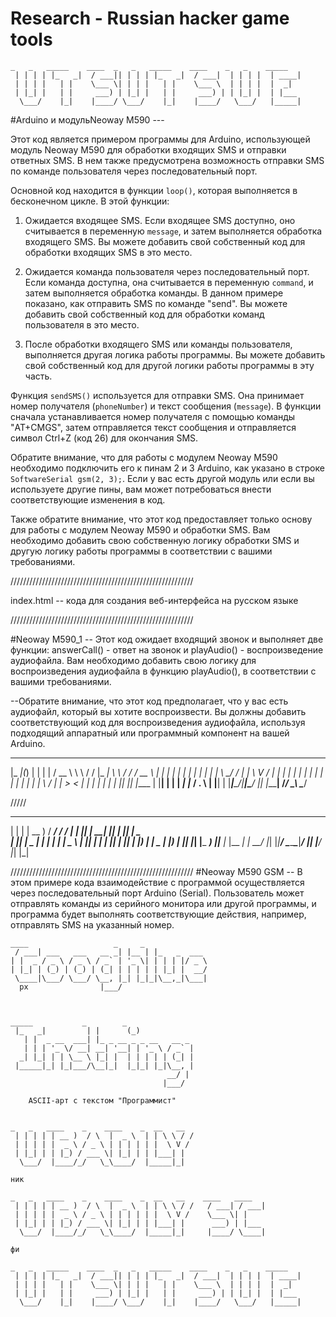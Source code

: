 # Research - Russian hacker game tools

```
_   _   _____    ____  _   _   _____    ____    _   _    _____ 
 | | | | |_   _|  / ___|| | | | |_   _|  / ___|  | | | |  | ____|
 | | | |   | |    \___ \| | | |   | |    \___ \  | | | |  |  _|  
 | |_| |   | |     ___) | |_| |   | |     ___) | | |_| |  | |___ 
  \___/    |_|    |____/ \___/    |_|    |____/   \___/   |_____|
```

#Arduino и модульNeoway M590 ---

Этот код является примером программы для Arduino, использующей модуль Neoway M590 для обработки входящих SMS и отправки ответных SMS. В нем также предусмотрена возможность отправки SMS по команде пользователя через последовательный порт.

Основной код находится в функции `loop()`, которая выполняется в бесконечном цикле. В этой функции:

1. Ожидается входящее SMS. Если входящее SMS доступно, оно считывается в переменную `message`, и затем выполняется обработка входящего SMS. Вы можете добавить свой собственный код для обработки входящих SMS в это место.

2. Ожидается команда пользователя через последовательный порт. Если команда доступна, она считывается в переменную `command`, и затем выполняется обработка команды. В данном примере показано, как отправить SMS по команде "send". Вы можете добавить свой собственный код для обработки команд пользователя в это место.

3. После обработки входящего SMS или команды пользователя, выполняется другая логика работы программы. Вы можете добавить свой собственный код для другой логики работы программы в эту часть.

Функция `sendSMS()` используется для отправки SMS. Она принимает номер получателя (`phoneNumber`) и текст сообщения (`message`). В функции сначала устанавливается номер получателя с помощью команды "AT+CMGS", затем отправляется текст сообщения и отправляется символ Ctrl+Z (код 26) для окончания SMS.

Обратите внимание, что для работы с модулем Neoway M590 необходимо подключить его к пинам 2 и 3 Arduino, как указано в строке `SoftwareSerial gsm(2, 3);`. Если у вас есть другой модуль или если вы используете другие пины, вам может потребоваться внести соответствующие изменения в код.

Также обратите внимание, что этот код предоставляет только основу для работы с модулем Neoway M590 и обработки SMS. Вам необходимо добавить свою собственную логику обработки SMS и другую логику работы программы в соответствии с вашими требованиями.

//////////////////////////////////////////////////////////


index.html --  кода для создания веб-интерфейса на русском языке

//////////////////////////////////////////////////////////


#Neoway M590_1 
-- Этот код ожидает входящий звонок и выполняет две функции: answerCall() - ответ на звонок и playAudio() - воспроизведение аудиофайла. Вам необходимо добавить свою логику для воспроизведения аудиофайла в функцию playAudio(), в соответствии с вашими требованиями.

--Обратите внимание, что этот код предполагает, что у вас есть аудиофайл, который вы хотите воспроизвести. Вы должны добавить соответствующий код для воспроизведения аудиофайла, используя подходящий аппаратный или программный компонент на вашей Arduino.


_____  _     _   _        ____   __     __  _____  __   __  ____  
 |_   _|(_)   | | | |      / __ \  \ \   / / |_   _| \ \ / / / __ \ 
   | |  | |   | | | |     | |  | |  \ \_/ /    | |    \ V / | |  | |
   | |  | |   | | | |     | |  | |   \   /     | |     > <  | |  | |
  _| |_ | |___| |_| |____ | |__| |    | |     _| |_   / . \ | |__| |
 |_____|______\___/|______|\____/     |_|    |_____| /_/ \_\ \____/




/////

_   _ ____   ____ ____ ____ ____   _  _ ____ _  _ _  _ _ ___ 
 | | | | __ ) / ___/ ___/ ___/ ___| | || |  __| || | || |  _ \
 | |_| |  _ \| |  | |  | |   \___ \ | || | |_ | || | || | |_) |
 |  _  | |_) | |__| |__| |___ ___) ||__   _|__ \|__   _| |  __/
 |_| |_|____/ \____\____\____|____/    |_|  |____/   |_| |_|


//////////////////////////////////////////////////////////
#Neoway M590 GSM 
-- В этом примере кода  взаимодействие с программой осуществляется через последовательный порт Arduino (Serial). Пользователь может отправлять команды из серийного монитора или другой программы, и программа будет выполнять соответствующие действия, например, отправлять SMS на указанный номер.


```
____                   _     _             
 / ___| ___   ___   __ _| |__ | |_   _  ___  
| |  _ / _ \ / _ \ / _` | '_ \| | | | |/ _ \ 
| |_| | (_) | (_) | (_| | | | | | |_| |  __/ 
 \____|\___/ \___/ \__, |_| |_|_|\__,_|\___| 
  рх                |___/



_____           _        _             
 |_   _|         | |      (_)            
   | |  _ __  ___| |_ _ __ _ _ __   __ _ 
   | | | '_ \/ __| __| '__| | '_ \ / _` |
  _| |_| | | \__ \ |_| |  | | | | | (_| |
 |_____|_| |_|___/\__|_|  |_|_| |_|\__, |
                                   __/ |
                                  |___/

    ASCII-арт с текстом "Программист"


_   _   ____    _    ____    _  __   __ 
 | | | | | __ )  / \  |  _ \  | | \ \ / / 
 | | | | |  _ \ / _ \ | | | | | |  \ V /  
 | |_| | | |_) / ___ \| |_| | | |___| |   
  \___/  |____/_/   \_\____/  |_____|_|

ник

_   _   ____    _    ____    _  __   __    ____   ____  
 | | | | | __ )  / \  |  _ \  | | \ \ / /   / ___| / ___| 
 | | | | |  _ \ / _ \ | | | | | |  \ V /    \___ \| |     
 | |_| | | |_) / ___ \| |_| | | |___| |      ___) | |___  
  \___/  |____/_/   \_\____/  |_____|_|     |____/ \____|

фи

_   _   _____    ____  _   _   _____    ____    _   _    _____ 
 | | | | |_   _|  / ___|| | | | |_   _|  / ___|  | | | |  | ____|
 | | | |   | |    \___ \| | | |   | |    \___ \  | | | |  |  _|  
 | |_| |   | |     ___) | |_| |   | |     ___) | | |_| |  | |___ 
  \___/    |_|    |____/ \___/    |_|    |____/   \___/   |_____|
```
